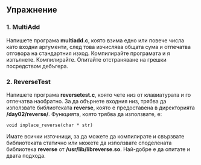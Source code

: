 ## Упражнение

### 1. MultiAdd
Напишете програма **multiadd.c**, която взима едно или повече числа като входни аргументи, след това изчислява общата сума и отпечатва отговора на стандартния изход. Компилирайте програмата и я изпълнете. Компилирайте. Опитайте отстраняване на грешки посредством дебъгера.

### 2. ReverseTest
Напишете програма **reversetest.c**, която чете низ от клавиатурата и го отпечатва наобратно. За да обърнете входния низ, трябва да използвате библиотеката **reverse**, която е предоставена в директорията **/day02/reverse/**. Функцията, която трябва да използвате, е:

```
void inplace_reverse(char * str)
```

Имате всички източници, за да можете да компилирате и свързвате библиотеката статично или можете да използвате споделената библиотека **reverse** от **/usr/lib/libreverse.so**. Най-добре е да опитате и двата подхода.
